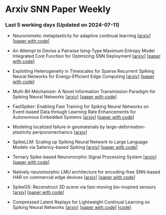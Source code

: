 # Arxiv SNN Paper Weekly


 ### **Last 5 working days (Updated on 2024-07-11)** 


- Neuromimetic metaplasticity for adaptive continual learning [[arxiv](https://arxiv.org/abs/2407.07133)] [[paper with code](https://paperswithcode.com/paper/neuromimetic-metaplasticity-for-adaptive)]

- An Attempt to Devise a Pairwise Ising-Type Maximum Entropy Model Integrated Cost Function for Optimizing SNN Deployment [[arxiv](https://arxiv.org/abs/2407.07014)] [[paper with code](https://paperswithcode.com/paper/an-attempt-to-devise-a-pairwise-ising-type)]

- Exploiting Heterogeneity in Timescales for Sparse Recurrent Spiking Neural Networks for Energy-Efficient Edge Computing [[arxiv](https://arxiv.org/abs/2407.06452)] [[paper with code](https://paperswithcode.com/paper/exploiting-heterogeneity-in-timescales-for)]

- Multi-Bit Mechanism: A Novel Information Transmission Paradigm for Spiking Neural Networks [[arxiv](https://arxiv.org/abs/2407.05739)] [[paper with code](https://paperswithcode.com/paper/multi-bit-mechanism-a-novel-information)]

- FastSpiker: Enabling Fast Training for Spiking Neural Networks on Event-based Data through Learning Rate Enhancements for Autonomous Embedded Systems [[arxiv](https://arxiv.org/abs/2407.05262)] [[paper with code](https://paperswithcode.com/paper/fastspiker-enabling-fast-training-for-spiking)]

- Modeling localized failure in geomaterials by large-deformation-plasticity periporomechanics [[arxiv](https://arxiv.org/abs/2407.05129)]

- SpikeLLM: Scaling up Spiking Neural Network to Large Language Models via Saliency-based Spiking [[arxiv](https://arxiv.org/abs/2407.04752)] [[paper with code](https://paperswithcode.com/paper/spikellm-scaling-up-spiking-neural-network-to)]

- Ternary Spike-based Neuromorphic Signal Processing System [[arxiv](https://arxiv.org/abs/2407.05310)] [[paper with code](https://paperswithcode.com/paper/ternary-spike-based-neuromorphic-signal)]

- Natively neuromorphic LMU architecture for encoding-free SNN-based HAR on commercial edge devices [[arxiv](https://arxiv.org/abs/2407.04076)] [[paper with code](https://paperswithcode.com/paper/natively-neuromorphic-lmu-architecture-for)]

- SpikeGS: Reconstruct 3D scene via fast-moving bio-inspired sensors [[arxiv](https://arxiv.org/abs/2407.03771)] [[paper with code](https://paperswithcode.com/paper/spikegs-reconstruct-3d-scene-via-fast-moving)]

- Compressed Latent Replays for Lightweight Continual Learning on Spiking Neural Networks [[arxiv](https://arxiv.org/abs/2407.03111)] [[paper with code](https://paperswithcode.com/paper/compressed-latent-replays-for-lightweight)] [[code](https://github.com/dequino/spiking-compressed-continual-learning)]

